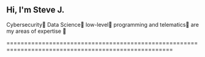 ## Hi, I'm Steve J.
Cybersecurity🦠 Data Science🔬 low-level🔌 programming and telematics📶 are my areas of expertise 💪

=====================================================================================================


<!--

- 🔭 I’m currently working on ...
- 🌱 I’m currently learning ...
- 👯 I’m looking to collaborate on ...
- 🤔 I’m looking for help with ...
- 💬 Ask me about ...
- 📫 How to reach me: ...
- 😄 Pronouns: ...
- ⚡ Fun fact: ...
-->
